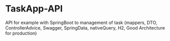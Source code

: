 # TaskApp-API
API for example with SpringBoot to management of task (mappers, DTO, ControllerAdvice, Swagger, SpringData, nativeQuery, H2, Good Architecture for production)
